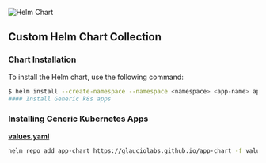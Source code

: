 ![Helm Chart](https://img.shields.io/badge/Helm-0F1689?style=for-the-badge&logo=Helm&labelColor=0F1689)

## Custom Helm Chart Collection

### Chart Installation

To install the Helm chart, use the following command:

```bash
$ helm install --create-namespace --namespace <namespace> <app-name> app-chart/app-chart -f values.yaml
#### Install Generic k8s apps
```


### Installing Generic Kubernetes Apps


**[values.yaml](charts/app-chart/values.yaml)**

```bash
helm repo add app-chart https://glauciolabs.github.io/app-chart -f values.yaml
```
